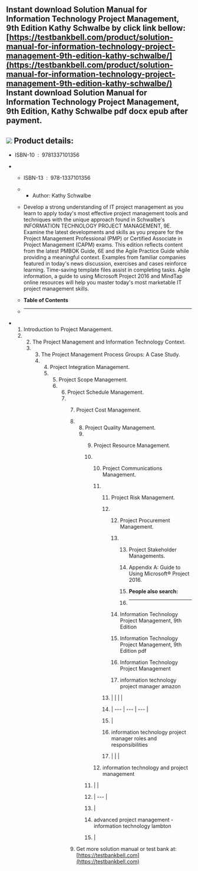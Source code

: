 Instant download **Solution Manual for Information Technology Project Management, 9th Edition Kathy Schwalbe** by click link bellow:  
[https://testbankbell.com/product/solution-manual-for-information-technology-project-management-9th-edition-kathy-schwalbe/](https://testbankbell.com/product/solution-manual-for-information-technology-project-management-9th-edition-kathy-schwalbe/)  
**Instant download Solution Manual for Information Technology Project Management, 9th Edition, Kathy Schwalbe pdf docx epub after payment.**
--------------------------------------------------------------------------------------------------------------------------------------------


![](https://testbankbell.com/wp-content/uploads/2023/05/9781337101356_SolutionManual.jpg)
**Product details:**
--------------------


* ISBN-10 ‏ : ‎ 9781337101356
* * ISBN-13 ‏ : ‎ 978-1337101356
  * * Author: Kathy Schwalbe
   
  * Develop a strong understanding of IT project management as you learn to apply today's most effective project management tools and techniques with the unique approach found in Schwalbe's INFORMATION TECHNOLOGY PROJECT MANAGEMENT, 9E. Examine the latest developments and skills as you prepare for the Project Management Professional (PMP) or Certified Associate in Project Management (CAPM) exams. This edition reflects content from the latest PMBOK Guide, 6E and the Agile Practice Guide while providing a meaningful context. Examples from familiar companies featured in today's news discussion, exercises and cases reinforce learning. Time-saving template files assist in completing tasks. Agile information, a guide to using Microsoft Project 2016 and MindTap online resources will help you master today's most marketable IT project management skills.
  * **Table of Contents**
  * ---------------------
 
* 1. Introduction to Project Management.
  2. 2. The Project Management and Information Technology Context.
     3. 3. The Project Management Process Groups: A Case Study.
        4. 4. Project Integration Management.
           5. 5. Project Scope Management.
              6. 6. Project Schedule Management.
                 7. 7. Project Cost Management.
                    8. 8. Project Quality Management.
                       9. 9. Project Resource Management.
                          10. 10. Project Communications Management.
                              11. 11. Project Risk Management.
                                  12. 12. Project Procurement Management.
                                      13. 13. Project Stakeholder Managements.
                                          14. Appendix A: Guide to Using Microsoft® Project 2016.
                                         
                                          15. **People also search:**
                                          16. -----------------------
                                         
                                      14. Information Technology Project Management, 9th Edition
                                     
                                      15. Information Technology Project Management, 9th Edition pdf
                                     
                                      16. Information Technology Project Management
                                     
                                      17. information technology project manager amazon
                                     
                                  13. |  |  |  |
                                  14. | --- | --- | --- |
                                  15. |
                                  16. information technology project manager roles and responsibilities
                                  17.  |  |  |
                                 
                              12. information technology and project management
                             
                          11. |  |
                          12. | --- |
                          13. |
                          14. advanced project management - information technology lambton
                          15.  |
                         
                    9.  Get more solution manual or test bank at: [https://testbankbell.com](https://testbankbell.com)
